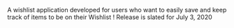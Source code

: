 A wishlist application developed for users who want to easily save and keep track of items to be on their Wishlist ! Release is slated for July 3, 2020
